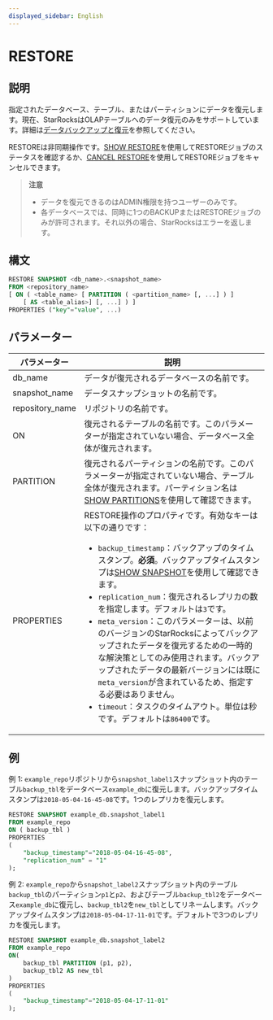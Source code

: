 ```yaml
---
displayed_sidebar: English
---
```


# RESTORE

## 説明

指定されたデータベース、テーブル、またはパーティションにデータを復元します。現在、StarRocksはOLAPテーブルへのデータ復元のみをサポートしています。詳細は[データバックアップと復元](../../../administration/Backup_and_restore.md)を参照してください。

RESTOREは非同期操作です。[SHOW RESTORE](../data-manipulation/SHOW_RESTORE.md)を使用してRESTOREジョブのステータスを確認するか、[CANCEL RESTORE](../data-definition/CANCEL_RESTORE.md)を使用してRESTOREジョブをキャンセルできます。

> **注意**
>
> - データを復元できるのはADMIN権限を持つユーザーのみです。
> - 各データベースでは、同時に1つのBACKUPまたはRESTOREジョブのみが許可されます。それ以外の場合、StarRocksはエラーを返します。

## 構文

```SQL
RESTORE SNAPSHOT <db_name>.<snapshot_name>
FROM <repository_name>
[ ON ( <table_name> [ PARTITION ( <partition_name> [, ...] ) ]
    [ AS <table_alias>] [, ...] ) ]
PROPERTIES ("key"="value", ...)
```

## パラメーター

| **パラメーター**   | **説明**                                              |
| --------------- | ------------------------------------------------------------ |
| db_name         | データが復元されるデータベースの名前です。           |
| snapshot_name   | データスナップショットの名前です。                                  |
| repository_name | リポジトリの名前です。                                             |
| ON              | 復元されるテーブルの名前です。このパラメーターが指定されていない場合、データベース全体が復元されます。 |
| PARTITION       | 復元されるパーティションの名前です。このパラメーターが指定されていない場合、テーブル全体が復元されます。パーティション名は[SHOW PARTITIONS](../data-manipulation/SHOW_PARTITIONS.md)を使用して確認できます。 |
| PROPERTIES      | RESTORE操作のプロパティです。有効なキーは以下の通りです：<ul><li>`backup_timestamp`：バックアップのタイムスタンプ。**必須**。バックアップタイムスタンプは[SHOW SNAPSHOT](../data-manipulation/SHOW_SNAPSHOT.md)を使用して確認できます。</li><li>`replication_num`：復元されるレプリカの数を指定します。デフォルトは`3`です。</li><li>`meta_version`：このパラメーターは、以前のバージョンのStarRocksによってバックアップされたデータを復元するための一時的な解決策としてのみ使用されます。バックアップされたデータの最新バージョンには既に`meta_version`が含まれているため、指定する必要はありません。</li><li>`timeout`：タスクのタイムアウト。単位は秒です。デフォルトは`86400`です。</li></ul> |

## 例

例 1: `example_repo`リポジトリから`snapshot_label1`スナップショット内のテーブル`backup_tbl`をデータベース`example_db`に復元します。バックアップタイムスタンプは`2018-05-04-16-45-08`です。1つのレプリカを復元します。

```SQL
RESTORE SNAPSHOT example_db.snapshot_label1
FROM example_repo
ON ( backup_tbl )
PROPERTIES
(
    "backup_timestamp"="2018-05-04-16-45-08",
    "replication_num" = "1"
);
```

例 2: `example_repo`から`snapshot_label2`スナップショット内のテーブル`backup_tbl`のパーティション`p1`と`p2`、およびテーブル`backup_tbl2`をデータベース`example_db`に復元し、`backup_tbl2`を`new_tbl`としてリネームします。バックアップタイムスタンプは`2018-05-04-17-11-01`です。デフォルトで3つのレプリカを復元します。

```SQL
RESTORE SNAPSHOT example_db.snapshot_label2
FROM example_repo
ON(
    backup_tbl PARTITION (p1, p2),
    backup_tbl2 AS new_tbl
)
PROPERTIES
(
    "backup_timestamp"="2018-05-04-17-11-01"
);
```

